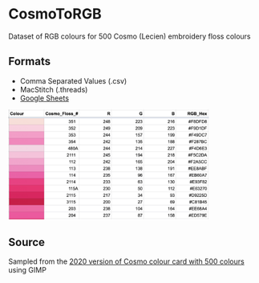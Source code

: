 # CosmoToRGB
Dataset of RGB colours for 500 Cosmo (Lecien) embroidery floss colours

## Formats

- Comma Separated Values (.csv)
- MacStitch (.threads)
- [Google Sheets](https://docs.google.com/spreadsheets/d/1iGxF2IGG0T30gD4D-IT3XFXjIJ9_RrB9EKvESWHApxA)

<img src="https://github.com/tallcoleman/CosmoToRGB/raw/main/README_Assets/Google-Sheets-Cosmo-Colours.png" alt="Screenshot of Google Sheets document with Cosmo colour list" width="400">

## Source 

Sampled from the [2020 version of Cosmo colour card with 500 colours](https://www.gela.ru/upload/iblock/1ef/leaflet_cosmo-size-25-embroidery-floss_-renewal-2020-ver.-500-solid-colors-_1_.pdf) using GIMP
